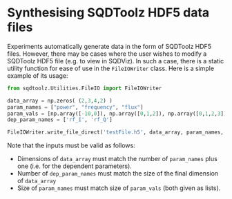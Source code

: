# Synthesising SQDToolz HDF5 data files

Experiments automatically generate data in the form of SQDToolz HDF5 files. However, there may be cases where the user wishes to modify a SQDToolz HDF5 file (e.g. to view in SQDViz). In such a case, there is a static utility function for ease of use in the `FileIOWriter` class. Here is a simple example of its usage:

```python
from sqdtoolz.Utilities.FileIO import FileIOWriter

data_array = np.zeros( (2,3,4,2) )
param_names = ["power", "frequency", "flux"]
param_vals = [np.array([-10,0]), np.array([0,1,2]), np.array([0,1,2,3])]
dep_param_names = ['rf_I', 'rf_Q']

FileIOWriter.write_file_direct('testFile.h5', data_array, param_names, param_vals, dep_param_names)
```

Note that the inputs must be valid as follows:
- Dimensions of `data_array` must match the number of `param_names` plus one (i.e. for the dependent parameters).
- Number of `dep_param_names` must match the size of the final dimension of `data_array`
- Size of `param_names` must match size of `param_vals` (both given as lists).
